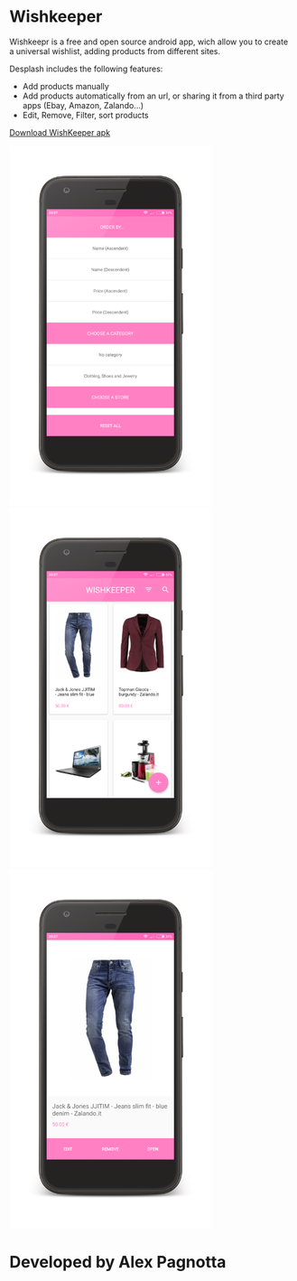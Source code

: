# Wishkeeper

Wishkeepr is a free and open source android app, wich allow you to create a universal wishlist, adding products from different sites.

Desplash includes the following features:
* Add products manually
* Add products automatically from an url, or sharing it from a third party apps (Ebay, Amazon, Zalando...)
* Edit, Remove, Filter, sort products

[Download WishKeeper apk](https://github.com/AlexPagnotta/Wishkeeper/raw/master/Wishkeeper.apk)

<img src="Wishkeeper%20Android-Images/1%20-%20MotZFHh.png" width="360" heigth="640">
<img src="Wishkeeper%20Android-Images/2%20-%205W6LdPS.png" width="360" heigth="640">
<img src="Wishkeeper%20Android-Images/3%20-%20wJRHdpj.png" width="360" heigth="640">

# Developed by Alex Pagnotta
